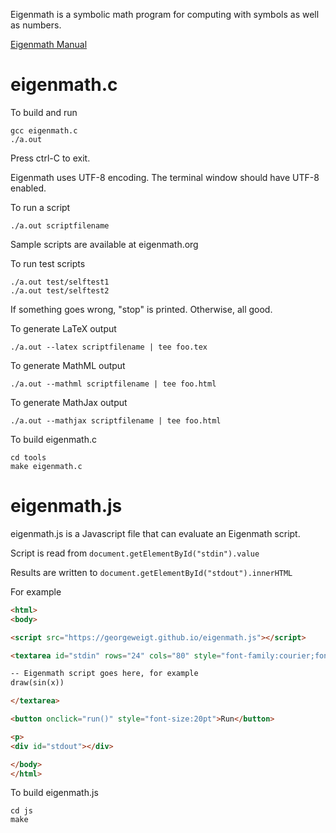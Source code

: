 Eigenmath is a symbolic math program for computing with symbols as well as numbers.

[Eigenmath Manual](https://georgeweigt.github.io/eigenmath.pdf)

# eigenmath.c

To build and run

```
gcc eigenmath.c
./a.out
```

Press ctrl-C to exit.

Eigenmath uses UTF-8 encoding. The terminal window should have UTF-8 enabled.

To run a script

```
./a.out scriptfilename
```

Sample scripts are available at eigenmath.org

To run test scripts

```
./a.out test/selftest1
./a.out test/selftest2
```

If something goes wrong, "stop" is printed.
Otherwise, all good.

To generate LaTeX output

```
./a.out --latex scriptfilename | tee foo.tex
```

To generate MathML output

```
./a.out --mathml scriptfilename | tee foo.html
```

To generate MathJax output

```
./a.out --mathjax scriptfilename | tee foo.html
```

To build eigenmath.c

```
cd tools
make eigenmath.c
```

# eigenmath.js

eigenmath.js is a Javascript file that can evaluate an Eigenmath script.

Script is read from `document.getElementById("stdin").value`

Results are written to `document.getElementById("stdout").innerHTML`

For example

```html
<html>
<body>

<script src="https://georgeweigt.github.io/eigenmath.js"></script>

<textarea id="stdin" rows="24" cols="80" style="font-family:courier;font-size:12pt">

-- Eigenmath script goes here, for example
draw(sin(x))

</textarea>

<button onclick="run()" style="font-size:20pt">Run</button>

<p>
<div id="stdout"></div>

</body>
</html>
```

To build eigenmath.js

```
cd js
make
```

